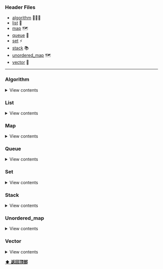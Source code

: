 


### Header Files

* [algorithm](#algorithm) 🤸🏾‍♀️
* [list](#list) :page_with_curl:
* [map](#map) :world_map: 
* [queue](#queue) :large_blue_circle:
* [set](#set) :zap:
* [stack](#stack) :books:
* [unordered_map](#unordered_map) :world_map:
* [vector](#vector) :ghost:

---

### Algorithm 
<details><summary>View contents</summary>
<ol>
<li><a href="Algorithm/accumulate.md"><code>accumulate</code></a></li>
<li><a href="Algorithm/adjacent_difference.md"><code>adjacent_difference</code></a></li>
<li><a href="Algorithm/adjacent_find.md"><code>adjacent_find</code></a></li>
<li><a href="Algorithm/all_of.md"><code>all_of</code></a></li>
<li><a href="Algorithm/any_of.md"><code>any_of</code></a></li>
<li><a href="Algorithm/binary_search.md"><code>binary_search</code></a></li>
<li><a href="Algorithm/clamp.md"><code>clamp</code></a></li>
<li><a href="Algorithm/copy.md"><code>copy</code></a></li>
<li><a href="Algorithm/copy_backward.md"><code>copy_backward</code></a></li>
<li><a href="Algorithm/copy_if.md"><code>copy_if</code></a></li>
<li><a href="Algorithm/copy_n.md"><code>copy_n</code></a></li>
<li><a href="Algorithm/count.md"><code>count</code></a></li>
<li><a href="Algorithm/count_if.md"><code>count_if</code></a></li>
<li><a href="Algorithm/equal.md"><code>equal</code></a></li>
<li><a href="Algorithm/equal_range.md"><code>equal_range</code></a></li>
<li><a href="Algorithm/fill.md"><code>fill</code></a></li>
<li><a href="Algorithm/fill_n.md"><code>fill_n</code></a></li>
<li><a href="Algorithm/find.md"><code>find</code></a></li>
<li><a href="Algorithm/find_first_of.md"><code>find_first_of</code></a></li>
<li><a href="Algorithm/find_if.md"><code>find_if</code></a></li>
<li><a href="Algorithm/find_if_not.md"><code>find_if_not</code></a></li>
<li><a href="Algorithm/for_each.md"><code>for_each</code></a></li>
<li><a href="Algorithm/for_each_n.md"><code>for_each_n</code></a></li>
<li><a href="Algorithm/generate.md"><code>generate</code></a></li>
<li><a href="Algorithm/includes.md"><code>includes</code></a></li>
<li><a href="Algorithm/iota.md"><code>iota</code></a></li>
<li><a href="Algorithm/is_heap.md"><code>is_heap</code></a></li>
<li><a href="Algorithm/is_permutation.md"><code>is_permutation</code></a></li>
<li><a href="Algorithm/is_sorted.md"><code>is_sorted</code></a></li>
<li><a href="Algorithm/iter_swap.md"><code>iter_swap</code></a></li>
<li><a href="Algorithm/lexicographical_compare.md"><code>lexicographical_compare</code></a></li>
<li><a href="Algorithm/linear_search.md"><code>linear_search</code></a></li>
<li><a href="Algorithm/lower_bound.md"><code>lower_bound</code></a></li>
<li><a href="Algorithm/make_heap.md"><code>make_heap</code></a></li>
<li><a href="Algorithm/max.md"><code>max</code></a></li>
<li><a href="Algorithm/max_element.md"><code>max_element</code></a></li>
<li><a href="Algorithm/merge.md"><code>merge</code></a></li>
<li><a href="Algorithm/min.md"><code>min</code></a></li>
<li><a href="Algorithm/min_element.md"><code>min_element</code></a></li>
<li><a href="Algorithm/minimax_element.md"><code>minmax_element</code></a></li>
<li><a href="Algorithm/minmax.md"><code>minmax</code></a></li>
<li><a href="Algorithm/mismatch.md"><code>mismatch</code></a></li>
<li><a href="Algorithm/move.md"><code>move</code></a></li>
<li><a href="Algorithm/next_permutation.md"><code>next_permutation</code></a></li>
<li><a href="Algorithm/none_of.md"><code>none_of</code></a></li>
<li><a href="Algorithm/nth_element.md"><code>nth_element</code></a></li>
<li><a href="Algorithm/partition.md"><code>partition</code></a></li>
<li><a href="Algorithm/pop_heap.md"><code>pop_heap</code></a></li>
<li><a href="Algorithm/prev_permutation.md"><code>prev_permutation</code></a></li>
<li><a href="Algorithm/push_heap.md"><code>push_heap</code></a></li>
<li><a href="Algorithm/remove.md"><code>remove</code></a></li>
<li><a href="Algorithm/remove_copy.md"><code>remove_copy</code></a></li>
<li><a href="Algorithm/remove_copy_if.md"><code>remove_copy_if</code></a></li>
<li><a href="Algorithm/remove_if.md"><code>remove_if</code></a></li>
<li><a href="Algorithm/replace.md"><code>replace</code></a></li>
<li><a href="Algorithm/replace_copy.md"><code>replace_copy</code></a></li>
<li><a href="Algorithm/replace_copy_if.md"><code>replace_copy_if</code></a></li>
<li><a href="Algorithm/replace_if.md"><code>replace_if</code></a></li>
<li><a href="Algorithm/reverse.md"><code>reverse</code></a></li>
<li><a href="Algorithm/reverse_copy.md"><code>reverse_copy</code></a></li>
<li><a href="Algorithm/rotate.md"><code>rotate</code></a></li>
<li><a href="Algorithm/search.md"><code>search</code></a></li>
<li><a href="Algorithm/search_n.md"><code>search_n</code></a></li>
<li><a href="Algorithm/set_difference.md"><code>set_difference</code></a></li>
<li><a href="Algorithm/set_intersection.md"><code>set_intersection</code></a></li>
<li><a href="Algorithm/set_union.md"><code>set_union</code></a></li>
<li><a href="Algorithm/shuffle.md"><code>shuffle</code></a></li>
<li><a href="Algorithm/sort.md"><code>sort</code></a></li>
<li><a href="Algorithm/stable_sort.md"><code>stable_sort</code></a></li>
<li><a href="Algorithm/swap.md"><code>swap</code></a></li>
<li><a href="Algorithm/transform.md"><code>transform</code></a></li>
<li><a href="Algorithm/transform_reduce.md"><code>transform_reduce</code></a></li>
<li><a href="Algorithm/unique.md"><code>unique</code></a></li>
<li><a href="Algorithm/upper_bound.md"><code>upper_bound</code></a></li>
</ol>
</details>

### List 
<details><summary>View contents</summary>
<ol>
<li><a href="list/assign.md"><code>assign</code></a></li>
<li><a href="list/back.md"><code>back</code></a></li>
<li><a href="list/begin.md"><code>begin</code></a></li>
<li><a href="list/cbegin.md"><code>cbegin</code></a></li>
<li><a href="list/cend.md"><code>cend</code></a></li>
<li><a href="list/clear.md"><code>clear</code></a></li>
<li><a href="list/crbegin.md"><code>crbegin</code></a></li>
<li><a href="list/crend.md"><code>crend</code></a></li>
<li><a href="list/emplace.md"><code>emplace</code></a></li>
<li><a href="list/emplace_back.md"><code>emplace_back</code></a></li>
<li><a href="list/empty.md"><code>empty</code></a></li>
<li><a href="list/end.md"><code>end</code></a></li>
<li><a href="list/erase.md"><code>erase</code></a></li>
<li><a href="list/front.md"><code>front</code></a></li>
<li><a href="list/insert.md"><code>insert</code></a></li>
<li><a href="list/max_size.md"><code>max_size</code></a></li>
<li><a href="list/merge.md"><code>merge</code></a></li>
<li><a href="list/pop_front.md"><code>pop_front</code></a></li>
<li><a href="list/rbegin.md"><code>rbegin</code></a></li>
<li><a href="list/remove.md"><code>remove</code></a></li>
<li><a href="list/rend.md"><code>rend</code></a></li>
<li><a href="list/resize.md"><code>resize</code></a></li>
<li><a href="list/reverse.md"><code>reverse</code></a></li>
<li><a href="list/size.md"><code>size</code></a></li>
<li><a href="list/sort.md"><code>sort</code></a></li>
<li><a href="list/splice.md"><code>splice</code></a></li>
<li><a href="list/swap.md"><code>swap</code></a></li>
<li><a href="list/unique.md"><code>unique</code></a></li>

</ol>
</details>

### Map 
<details><summary>View contents</summary>
<ol>
<li><a href="map/begin.md"><code>begin</code></a></li>
<li><a href="map/cbegin.md"><code>cbegin</code></a></li>
<li><a href="map/cend.md"><code>cend</code></a></li>
<li><a href="map/clear.md"><code>clear</code></a></li>
<li><a href="map/contains.md"><code>contains</code></a></li>
<li><a href="map/count.md"><code>count</code></a></li>
<li><a href="map/crbegin.md"><code>crbegin</code></a></li>
<li><a href="map/crend.md"><code>crend</code></a></li>
<li><a href="map/emplace.md"><code>emplace</code></a></li>
<li><a href="map/emplace_hint.md"><code>emplace_hint</code></a></li>
<li><a href="map/empty.md"><code>empty</code></a></li>
<li><a href="map/end.md"><code>end</code></a></li>
<li><a href="map/erase.md"><code>erase</code></a></li>
<li><a href="map/find.md"><code>find</code></a></li>
<li><a href="map/insert.md"><code>insert</code></a></li>
<li><a href="map/lower_bound.md"><code>lower_bound</code></a></li>
<li><a href="map/max_size.md"><code>max_size</code></a></li>
<li><a href="map/rbegin.md"><code>rbegin</code></a></li>
<li><a href="map/rend.md"><code>rend</code></a></li>
<li><a href="map/size.md"><code>size</code></a></li>
<li><a href="map/swap.md"><code>swap</code></a></li>
<li><a href="map/upper_bound.md"><code>upper_bound</code></a></li>

</ol>
</details>

### Queue 
<details><summary>View contents</summary>
<ol>
<li><a href="queue/back.md"><code>back</code></a></li>
<li><a href="queue/emplace.md"><code>emplace</code></a></li>
<li><a href="queue/empty.md"><code>empty</code></a></li>
<li><a href="queue/front.md"><code>front</code></a></li>
<li><a href="queue/pop.md"><code>pop</code></a></li>
<li><a href="queue/push.md"><code>push</code></a></li>
<li><a href="queue/queue.md"><code>queue</code></a></li>
<li><a href="queue/size.md"><code>size</code></a></li>
<li><a href="queue/swap.md"><code>swap</code></a></li>

</ol>
</details>

### Set 
<details><summary>View contents</summary>
<ol>
<li><a href="set/begin.md"><code>begin</code></a></li>
<li><a href="set/cbegin.md"><code>cbegin</code></a></li>
<li><a href="set/cend.md"><code>cend</code></a></li>
<li><a href="set/clear.md"><code>clear</code></a></li>
<li><a href="set/contains.md"><code>contains</code></a></li>
<li><a href="set/count.md"><code>count</code></a></li>
<li><a href="set/emplace.md"><code>emplace</code></a></li>
<li><a href="set/emplace_hint.md"><code>emplace_hint</code></a></li>
<li><a href="set/empty.md"><code>empty</code></a></li>
<li><a href="set/end.md"><code>end</code></a></li>
<li><a href="set/equal_range.md"><code>equal_range</code></a></li>
<li><a href="set/erase.md"><code>erase</code></a></li>
<li><a href="set/find.md"><code>find</code></a></li>
<li><a href="set/insert.md"><code>insert</code></a></li>
<li><a href="set/lower_bound.md"><code>lower_bound</code></a></li>
<li><a href="set/max_size.md"><code>max_size</code></a></li>
<li><a href="set/rbegin.md"><code>rbegin</code></a></li>
<li><a href="set/rend.md"><code>rend</code></a></li>
<li><a href="set/size.md"><code>size</code></a></li>
<li><a href="set/swap.md"><code>swap</code></a></li>
<li><a href="set/upper_bound.md"><code>upper_bound</code></a></li>

</ol>
</details>

### Stack 
<details><summary>View contents</summary>
<ol>
<li><a href="stack/emplace.md"><code>emplace</code></a></li>
<li><a href="stack/empty.md"><code>empty</code></a></li>
<li><a href="stack/pop.md"><code>pop</code></a></li>
<li><a href="stack/push.md"><code>push</code></a></li>
<li><a href="stack/size.md"><code>size</code></a></li>
<li><a href="stack/swap.md"><code>swap</code></a></li>
<li><a href="stack/top.md"><code>top</code></a></li>

</ol>
</details>

### Unordered_map 
<details><summary>View contents</summary>
<ol>
<li><a href="unordered_map/count.md"><code>count</code></a></li>
<li><a href="unordered_map/erase.md"><code>erase</code></a></li>
<li><a href="unordered_map/find.md"><code>find</code></a></li>
<li><a href="unordered_map/insert.md"><code>insert</code></a></li>
<li><a href="unordered_map/size.md"><code>size</code></a></li>

</ol>
</details>

### Vector 
<details><summary>View contents</summary>
<ol>
<li><a href="vector/vector.md"><code>Vector</code></a></li>
<li><a href="vector/assign.md"><code>assign</code></a></li>
<li><a href="vector/at.md"><code>at</code></a></li>
<li><a href="vector/back.md"><code>back</code></a></li>
<li><a href="vector/begin.md"><code>begin</code></a></li>
<li><a href="vector/capacity.md"><code>capacity</code></a></li>
<li><a href="vector/cbegin.md"><code>cbegin</code></a></li>
<li><a href="vector/cend.md"><code>cend</code></a></li>
<li><a href="vector/clear.md"><code>clear</code></a></li>
<li><a href="vector/crbegin.md"><code>crbegin</code></a></li>
<li><a href="vector/data.md"><code>data</code></a></li>
<li><a href="vector/emplace.md"><code>emplace</code></a></li>
<li><a href="vector/emplace_back.md"><code>emplace_back</code></a></li>
<li><a href="vector/empty.md"><code>empty</code></a></li>
<li><a href="vector/end.md"><code>end</code></a></li>
<li><a href="vector/erase.md"><code>erase</code></a></li>
<li><a href="vector/front.md"><code>front</code></a></li>
<li><a href="vector/get_allocator.md"><code>get_allocator</code></a></li>
<li><a href="vector/insert.md"><code>insert</code></a></li>
<li><a href="vector/max_size.md"><code>max_size</code></a></li>
<li><a href="vector/pop_back.md"><code>pop_back</code></a></li>
<li><a href="vector/push_back.md"><code>push_back</code></a></li>
<li><a href="vector/rbegin.md"><code>rbegin</code></a></li>
<li><a href="vector/rend.md"><code>rend</code></a></li>
<li><a href="vector/reserve.md"><code>reserve</code></a></li>
<li><a href="vector/resize.md"><code>resize</code></a></li>
<li><a href="vector/shrink_to_fit.md"><code>shrink_to_fit</code></a></li>
<li><a href="vector/size.md"><code>size</code></a></li>
<li><a href="vector/sort.md"><code>sort</code></a></li>
<li><a href="vector/swap.md"><code>swap</code></a></li>

</ol>
</details>

**[⬆ 返回顶部](#Header%20Files)**
